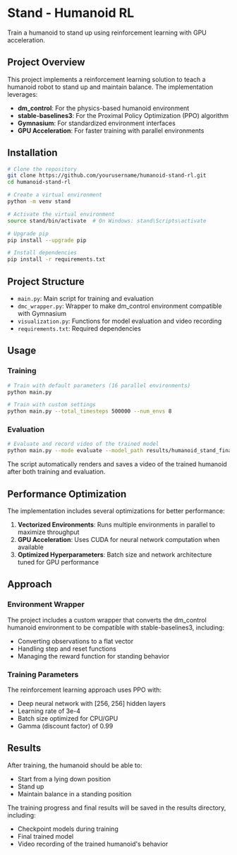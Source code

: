 # Stand - Humanoid RL

Train a humanoid to stand up using reinforcement learning with GPU acceleration.

## Project Overview

This project implements a reinforcement learning solution to teach a humanoid robot to stand up and maintain balance. The implementation leverages:

- **dm_control**: For the physics-based humanoid environment
- **stable-baselines3**: For the Proximal Policy Optimization (PPO) algorithm
- **Gymnasium**: For standardized environment interfaces
- **GPU Acceleration**: For faster training with parallel environments

## Installation

```bash
# Clone the repository
git clone https://github.com/yourusername/humanoid-stand-rl.git
cd humanoid-stand-rl

# Create a virtual environment
python -m venv stand

# Activate the virtual environment
source stand/bin/activate  # On Windows: stand\Scripts\activate

# Upgrade pip
pip install --upgrade pip

# Install dependencies
pip install -r requirements.txt
```

## Project Structure

- `main.py`: Main script for training and evaluation
- `dmc_wrapper.py`: Wrapper to make dm_control environment compatible with Gymnasium
- `visualization.py`: Functions for model evaluation and video recording
- `requirements.txt`: Required dependencies

## Usage

### Training

```bash
# Train with default parameters (16 parallel environments)
python main.py

# Train with custom settings
python main.py --total_timesteps 500000 --num_envs 8
```

### Evaluation

```bash
# Evaluate and record video of the trained model
python main.py --mode evaluate --model_path results/humanoid_stand_final.zip
```

The script automatically renders and saves a video of the trained humanoid after both training and evaluation.

## Performance Optimization

The implementation includes several optimizations for better performance:

1. **Vectorized Environments**: Runs multiple environments in parallel to maximize throughput
2. **GPU Acceleration**: Uses CUDA for neural network computation when available
3. **Optimized Hyperparameters**: Batch size and network architecture tuned for GPU performance

## Approach

### Environment Wrapper

The project includes a custom wrapper that converts the dm_control humanoid environment to be compatible with stable-baselines3, including:
- Converting observations to a flat vector
- Handling step and reset functions
- Managing the reward function for standing behavior

### Training Parameters

The reinforcement learning approach uses PPO with:
- Deep neural network with [256, 256] hidden layers
- Learning rate of 3e-4
- Batch size optimized for CPU/GPU
- Gamma (discount factor) of 0.99

## Results

After training, the humanoid should be able to:
- Start from a lying down position
- Stand up
- Maintain balance in a standing position

The training progress and final results will be saved in the results directory, including:
- Checkpoint models during training
- Final trained model
- Video recording of the trained humanoid's behavior
